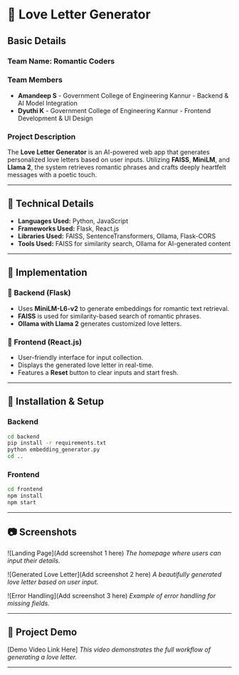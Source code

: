# 💌 Love Letter Generator

## Basic Details

### Team Name: Romantic Coders

### Team Members

- **Amandeep S** - Government College of Engineering Kannur - Backend & AI Model Integration
- **Dyuthi K** - Government College of Engineering Kannur - Frontend Development & UI Design

### Project Description

The **Love Letter Generator** is an AI-powered web app that generates personalized love letters based on user inputs. Utilizing **FAISS**, **MiniLM**, and **Llama 2**, the system retrieves romantic phrases and crafts deeply heartfelt messages with a poetic touch.

---

## 🔧 Technical Details

- **Languages Used:** Python, JavaScript
- **Frameworks Used:** Flask, React.js
- **Libraries Used:** FAISS, SentenceTransformers, Ollama, Flask-CORS
- **Tools Used:** FAISS for similarity search, Ollama for AI-generated content

---

## 🚀 Implementation

### 🔹 Backend (Flask)

- Uses **MiniLM-L6-v2** to generate embeddings for romantic text retrieval.
- **FAISS** is used for similarity-based search of romantic phrases.
- **Ollama with Llama 2** generates customized love letters.

### 🔹 Frontend (React.js)

- User-friendly interface for input collection.
- Displays the generated love letter in real-time.
- Features a **Reset** button to clear inputs and start fresh.

---

## 🔧 Installation & Setup

### Backend

```bash
cd backend
pip install -r requirements.txt
python embedding_generator.py
cd ..
```

### Frontend

```bash
cd frontend
npm install
npm start
```

---

## 📷 Screenshots

![Landing Page]\(Add screenshot 1 here)
*The homepage where users can input their details.*

![Generated Love Letter]\(Add screenshot 2 here)
*A beautifully generated love letter based on user input.*

![Error Handling]\(Add screenshot 3 here)
*Example of error handling for missing fields.*

---

## 🎥 Project Demo

[Demo Video Link Here]
*This video demonstrates the full workflow of generating a love letter.*

---

